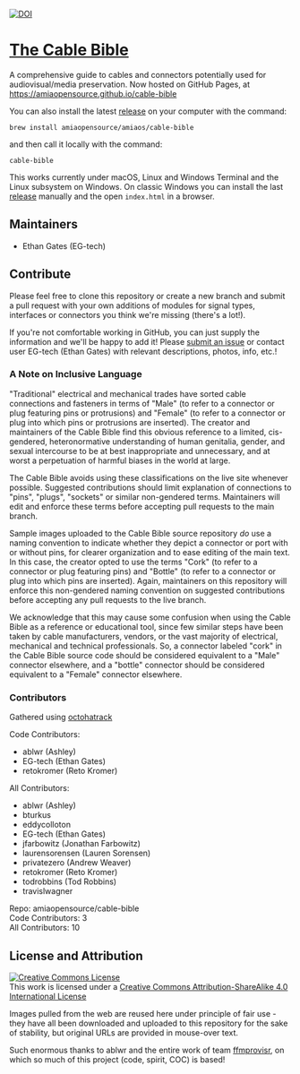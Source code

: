 [![DOI](https://zenodo.org/badge/DOI/10.5281/zenodo.1188330.svg)](https://doi.org/10.5281/zenodo.1188330)

# [The Cable Bible](https://amiaopensource.github.io/cable-bible)
A comprehensive guide to cables and connectors potentially used for audiovisual/media preservation. Now hosted on GitHub Pages, at https://amiaopensource.github.io/cable-bible

You can also install the latest [release](https://github.com/amiaopensource/cable-bible/releases) on your computer with the command:
```
brew install amiaopensource/amiaos/cable-bible
```
and then call it locally with the command:
```
cable-bible
```
This works currently under macOS, Linux and Windows Terminal and the Linux subsystem on Windows. On classic Windows you can install the last [release](https://github.com/amiaopensource/cable-bible/releases) manually and the open `index.html` in a browser.

## Maintainers

- Ethan Gates (EG-tech)

## Contribute
Please feel free to clone this repository or create a new branch and submit a pull request with your own additions of modules for signal types, interfaces or connectors you think we're missing (there's a lot!). 

If you're not comfortable working in GitHub, you can just supply the information and we'll be happy to add it! Please [submit an issue](https://github.com/amiaopensource/cable-bible/issues) or contact user EG-tech (Ethan Gates) with relevant descriptions, photos, info, etc.!

### A Note on Inclusive Language
"Traditional" electrical and mechanical trades have sorted cable connections and fasteners in terms of "Male" (to refer to a connector or plug featuring pins or protrusions) and "Female" (to refer to a connector or plug into which pins or protrusions are inserted). The creator and maintainers of the Cable Bible find this obvious reference to a limited, cis-gendered, heteronormative understanding of human genitalia, gender, and sexual intercourse to be at best inappropriate and unnecessary, and at worst a perpetuation of harmful biases in the world at large.

The Cable Bible avoids using these classifications on the live site whenever possible. Suggested contributions should limit explanation of connections to "pins", "plugs", "sockets" or similar non-gendered terms. Maintainers will edit and enforce these terms before accepting pull requests to the main branch.

Sample images uploaded to the Cable Bible source repository *do* use a naming convention to indicate whether they depict a connector or port with or without pins, for clearer organization and to ease editing of the main text. In this case, the creator opted to use the terms "Cork" (to refer to a connector or plug featuring pins) and "Bottle" (to refer to a connector or plug into which pins are inserted). Again, maintainers on this repository will enforce this non-gendered naming convention on suggested contributions before accepting any pull requests to the live branch.

We acknowledge that this may cause some confusion when using the Cable Bible as a reference or educational tool, since few similar steps have been taken by cable manufacturers, vendors, or the vast majority of electrical, mechanical and technical professionals. So, a connector labeled "cork" in the Cable Bible source code should be considered equivalent to a "Male" connector elsewhere, and a "bottle" connector should be considered equivalent to a "Female" connector elsewhere.


### Contributors
Gathered using [octohatrack](https://github.com/LABHR/octohatrack)

Code Contributors:
- ablwr (Ashley)
- EG-tech (Ethan Gates)
- retokromer (Reto Kromer)  

All Contributors:
- ablwr (Ashley)
- bturkus
- eddycolloton
- EG-tech (Ethan Gates)
- jfarbowitz (Jonathan Farbowitz)
- laurensorensen (Lauren Sorensen)
- privatezero (Andrew Weaver)
- retokromer (Reto Kromer)
- todrobbins (Tod Robbins)
- travislwagner

Repo: amiaopensource/cable-bible  
Code Contributors: 3  
All Contributors: 10  

## License and Attribution
<a rel="license" href="https://creativecommons.org/licenses/by-sa/4.0/"><img alt="Creative Commons License" style="border-width:0" src="https://i.creativecommons.org/l/by-sa/4.0/88x31.png"></a><br>This work is licensed under a <a rel="license" href="https://creativecommons.org/licenses/by-sa/4.0/">Creative Commons Attribution-ShareAlike 4.0 International License</a>

Images pulled from the web are reused here under principle of fair use - they have all been downloaded and uploaded to this repository for the sake of stability, but original URLs are provided in mouse-over text.

Such enormous thanks to ablwr and the entire work of team [ffmprovisr](https://github.com/amiaopensource/ffmprovisr), on which so much of this project (code, spirit, COC) is based!
